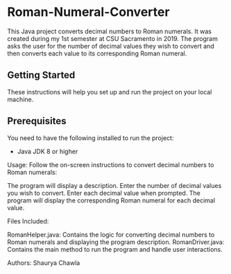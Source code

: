 # Roman-Numeral-Converter
This Java project converts decimal numbers to Roman numerals. It was created during my 1st semester at CSU Sacramento in 2019. The program asks the user for the number of decimal values they wish to convert and then converts each value to its corresponding Roman numeral.

## Getting Started
These instructions will help you set up and run the project on your local machine.

## Prerequisites
You need to have the following installed to run the project:
- Java JDK 8 or higher

Usage:
Follow the on-screen instructions to convert decimal numbers to Roman numerals:

The program will display a description.
Enter the number of decimal values you wish to convert.
Enter each decimal value when prompted.
The program will display the corresponding Roman numeral for each decimal value.

Files Included:

RomanHelper.java: Contains the logic for converting decimal numbers to Roman numerals and displaying the program description.
RomanDriver.java: Contains the main method to run the program and handle user interactions.

Authors: Shaurya Chawla
